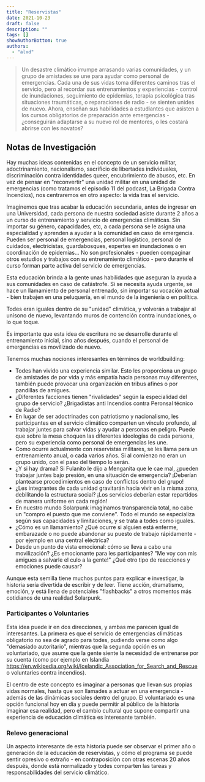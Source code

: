 ```yaml
---
title: "Reservistas"
date: 2021-10-23
draft: false
description: ""
tags: []
showAuthorBottom: true
authors:
  - "alxd"
---
```


> Un desastre climático irrumpe arrasando varias comunidades, y un grupo de amistades se une para ayudar como personal de emergencias. Cada una de sus vidas toma diferentes caminos tras el servicio, pero al recordar sus entrenamientos y experiencias - control de inundaciones, seguimiento de epidemias, terapia psicológica tras situaciones traumáticas, o reparaciones de radio - se sienten unides de nuevo. Ahora, enseñan sus habilidades a estudiantes que asisten a los cursos obligatorios de preparación ante emergencias - ¿conseguirán adaptarse a su nuevo rol de mentores, o les costará abrirse con les novatos?


## Notas de Investigación

Hay muchas ideas contenidas en el concepto de un servicio militar, adoctrinamiento, nacionalismo, sacrificio de libertades individuales, discriminación contra identidades queer, encubrimiento de abusos, etc. En vez de pensar en "reconvertir" una unidad militar en una unidad de emergencias (como tratamos el episodio 11 del podcast, La Brigada Contra Incendios), nos centraremos en otro aspecto: la vida tras el servicio.

Imaginemos que tras acabar la educación secundaria, antes de ingresar en una Universidad, cada persona de nuestra sociedad asiste durante 2 años a un curso de entrenamiento y servicio de emergencias climáticas. Sin importar su género, capacidades, etc, a cada persona se le asigna una especialidad y aprenden a ayudar a la comunidad en caso de emergencia. Pueden ser personal de emergencias, personal logístico, personal de cuidados, electricistas, guardabosques, expertes en inundaciones o en coordinación de epidemias... No son profesionales - pueden compaginar otros estudios y trabajos con su entrenamiento climático - pero durante el curso forman parte activa del servicio de emergencias.

Esta educación brinda a la gente unas habilidades que aseguran la ayuda a sus comunidades en caso de catástrofe. Si se necesita ayuda urgente, se hace un llamamiento de personal entrenado, sin importar su vocación actual - bien trabajen en una peluquería, en el mundo de la ingeniería o en política.

Todes eran iguales dentro de su "unidad" climática, y volverán a trabajar al unísono de nuevo, levantando muros de contención contra inundaciones, o lo que toque.

Es importante que esta idea de escritura no se desarrolle durante el entrenamiento inicial, sino años después, cuando el personal de emergencias es movilizado de nuevo.

Tenemos muchas nociones interesantes en términos de worldbuilding:

- Todes han vivido una experiencia similar. Esto les proporciona un grupo de amistades de por vida y más empatía hacia personas muy diferentes, también puede provocar una organización en tribus afines o por pandillas de amigues.
 - ¿Diferentes facciones tienen "rivalidades" según la especialidad del grupo de servicio? ¿Brigadistas anti Incendios contra Peronsal técnico de Radio?
- En lugar de ser adoctrinades con patriotismo y nacionalismo, les participantes en el servicio climático comparten un vínculo profundo, al trabajar juntes para salvar vidas y ayudar a personas en peligro. Puede que sobre la mesa choquen las diferentes ideologías de cada persona, pero su experiencia como personal de emergencias les une.
- Como ocurre actualmente con reservistas militares, se les llama para un entrenamiento anual, o cada varios años. Si al comienzo no eran un grupo unido, con el paso del tiempo lo serán.
- ¿Y si hay drama? Si Fulanito le dijo a Menganita que le cae mal, ¿pueden trabajar juntes bajo presión, en una situación de emergencia? ¡Deberían plantearse procedimientos en caso de conflictos dentro del grupo!
- ¿Les integrantes de cada unidad gravitarán hacia vivir en la misma zona, debilitando la estructura social? ¡Los servicios deberían estar repartidos de manera uniforme en cada región!
- En nuestro mundo Solarpunk imaginamos transparencia total, no cabe un "compro el puesto que me conviene". Todo el mundo se especializa según sus capacidades y limitaciones, y se trata a todes como iguales.
- ¿Cómo es un llamamiento? ¿Qué ocurre si alguien está enferme, embarazade o no puede abandonar su puesto de trabajo rápidamente - por ejemplo en una central eléctrica?
- Desde un punto de vista emocional: cómo se lleva a cabo una movilización? ¿Es emocionante para les participantes? "Me voy con mis amigues a salvarle el culo a la gente!" ¿Qué otro tipo de reacciones y emociones puede causar?

Aunque esta semilla tiene muchos puntos para explicar e investigar, la historia sería divertida de escribir y de leer. Tiene acción, dramatismo, emoción, y está llena de potenciales "flashbacks" a otros momentos más cotidianos de una realidad Solarpunk.

### Participantes o Voluntaries

Esta idea puede ir en dos direcciones, y ambas me parecen igual de interesantes. La primera es que el servicio de emergencias climáticas obligatorio no sea de agrado para todes, pudiendo verse como algo "demasiado autoritario", mientras que la segunda opción es un voluntariado, que asume que la gente siente la necesidad de entrenarse por su cuenta (como por ejemplo en Islandia https://en.wikipedia.org/wiki/Icelandic_Association_for_Search_and_Rescue o voluntaries contra incendios).

El centro de este concepto es imaginar a personas que llevan sus propias vidas normales, hasta que son llamades a actuar en una emergencia - además de las dinámicas sociales dentro del grupo. El voluntariado es una opción funcional hoy en día y puede permitir al público de la historia imaginar esa realidad, pero el cambio cultural que supone compartir una experiencia de educación climática es interesante también.

### Relevo generacional

Un aspecto interesante de esta historia puede ser observar el primer año o generación de la educación de reservistas, y cómo el programa se puede sentir opresivo o extraño - en contraposición con otras escenas 20 años después, donde está normalizado y todes comparten las tareas y responsabilidades del servicio climático.
